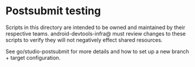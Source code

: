 # Postsubmit testing

Scripts in this directory are intended to be owned and maintained by
their respective teams. android-devtools-infra@ must review changes to
these scripts to verify they will not negatively effect shared
resources.

See go/studio-postsubmit for more details and how to set up a new
branch + target configuration.
